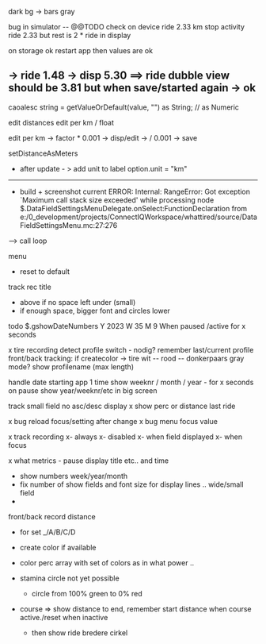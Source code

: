 dark bg -> bars gray 

bug in simulator -- @@TODO check on device
ride 2.33 km
stop activity 
ride 2.33 but rest is 2 * ride in display

on storage ok
restart app then values are ok

-> ride 1.48
-> disp 5.30 ==> ride dubble view should be 3.81
but when save/started again -> ok
--------------------

caoalesc
string = getValueOrDefault(value, "") as String;
// as Numeric


edit distances
edit per km / float

edit per km -> factor * 0.001 -> disp/edit -> / 0.001 -> save

setDistanceAsMeters
+ after update - > add unit to label
option.unit = "km" 
-----------------------


+ build + screenshot current
ERROR: Internal: RangeError: Got exception `Maximum call stack size exceeded' while processing node $.DataFieldSettingsMenuDelegate.onSelect:FunctionDeclaration from e:/0_development/projects/ConnectIQWorkspace/whattired/source/DataFieldSettingsMenu.mc:27:276

--> call loop

menu
  - reset to default
  
track rec title
- above if no space left under (small)
- if enough space, bigger font and circles lower

todo $.gshowDateNumbers 
  Y 2023
  W 35
  M 9
  When paused /active for x seconds



x tire recording
  detect profile switch - nodig?
  remember last/current profile
  front/back tracking: if createcolor -> tire wit -- rood -- donkerpaars
  gray mode?
  show profilename (max length)

handle date starting app 1 time
show weeknr / month / year - for x seconds on pause
show year/weeknr/etc in big screen

track small field no asc/desc display
x show perc or distance last ride

x bug reload focus/setting after change
x bug menu focus value

x track recording
x- always
x- disabled
x- when field displayed
x- when focus


x what metrics - pause display title etc.. and time


- show numbers week/year/month
- fix number of show fields and font size for display lines .. wide/small field
- 
front/back record distance
- for set _/A/B/C/D





- create color if available
- color perc array with set of colors as in what power ..
- stamina circle not yet possible
  - circle from 100% green to 0% red
- course => show distance to end, remember start distance when course active./reset when inactive
  - then show ride bredere cirkel
